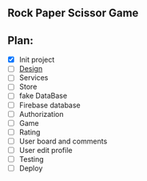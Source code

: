 ## Rock Paper Scissor Game

## Plan:

- [x] Init project
- [ ] [Design](https://www.figma.com/file/hu4B8D7JGxXmI3jaIGsnGh/Rock-paper-scrissors-game?node-id=0%3A1)
- [ ] Services
- [ ] Store
- [ ] fake DataBase
- [ ] Firebase database
- [ ] Authorization
- [ ] Game
- [ ] Rating
- [ ] User board and comments
- [ ] User edit profile
- [ ] Testing
- [ ] Deploy